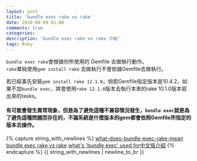 ```yaml
---
layout: post
title: 'bundle exec rake vs rake'
date: 2018-08-09 01:08
comments: true
categories:
description: 'bundle exec rake vs rake 介紹'
tags: Ruby
---
```

`bundle exec rake`會根據你所使用的 Gemfile 去做執行動作。<br>
`rake`單純使用`gem install rake` 去做執行不會依據Gemfile去做執行。

若已經事先安裝`gem install rake 12.1.0`，倘若Gemfile指定版本是10.4.2，如果不加`bundle exec`，將會使用`rake 12.1.0`版本去執行本來的rake 10.1.0版本寫出來的tasks。

#### 有可能會發生異常現象，但是為了避免這種不兼容情況發生，`bundle exec`就是為了避免這種問題而存在的，不論系統是什麼版本的gem都會依照Gemfile所指定的版本去操作。

{% capture string_with_newlines %}
[what-does-bundle-exec-rake-mean](https://stackoverflow.com/questions/6588674/what-does-bundle-exec-rake-mean)
[bundle exec rake vs rake](https://stackoverflow.com/questions/8275885/use-bundle-exec-rake-or-just-rake)
[what's 'bundle exec' used for中文版介紹](https://ruby-china.org/topics/13571)
{% endcapture %}
{{ string_with_newlines | newline_to_br }}